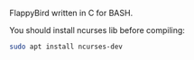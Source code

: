 FlappyBird written in C for BASH.

You should install ncurses lib before compiling:
```bash
sudo apt install ncurses-dev
```
